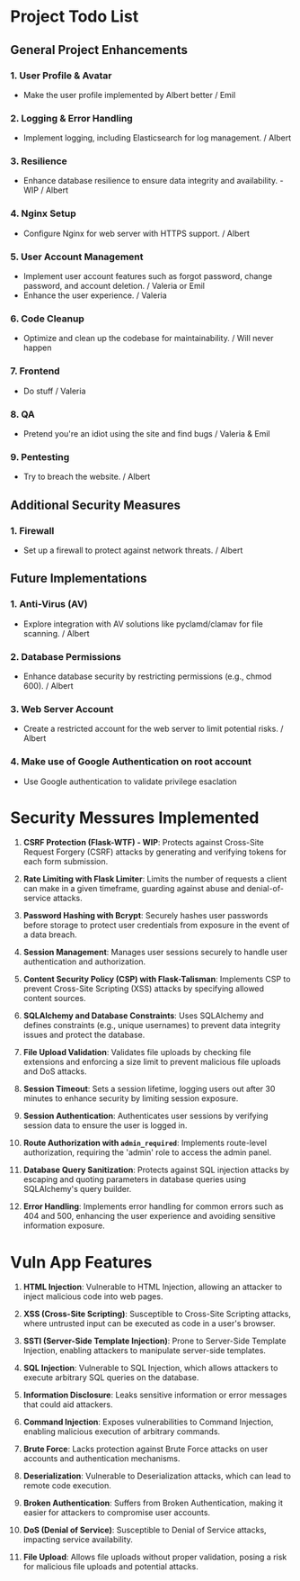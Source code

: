 # Project Todo List

## General Project Enhancements

### 1. User Profile & Avatar
- Make the user profile implemented by Albert better / Emil

### 2. Logging & Error Handling
- Implement logging, including Elasticsearch for log management. / Albert

### 3. Resilience
- Enhance database resilience to ensure data integrity and availability. - WIP / Albert

### 4. Nginx Setup
- Configure Nginx for web server with HTTPS support. / Albert

### 5. User Account Management
- Implement user account features such as forgot password, change password, and account deletion. / Valeria or Emil
- Enhance the user experience. / Valeria

### 6. Code Cleanup
- Optimize and clean up the codebase for maintainability. / Will never happen

### 7. Frontend
- Do stuff / Valeria

### 8. QA
-   Pretend you're an idiot using the site and find bugs / Valeria & Emil

### 9. Pentesting
-   Try to breach the website. / Albert

## Additional Security Measures

### 1. Firewall
- Set up a firewall to protect against network threats. / Albert

## Future Implementations

### 1. Anti-Virus (AV)
- Explore integration with AV solutions like pyclamd/clamav for file scanning. / Albert

### 2. Database Permissions
- Enhance database security by restricting permissions (e.g., chmod 600). / Albert

### 3. Web Server Account
- Create a restricted account for the web server to limit potential risks. / Albert

### 4. Make use of Google Authentication on root account 
- Use Google authentication to validate privilege esaclation 


# Security Messures Implemented 
1. **CSRF Protection (Flask-WTF) - WIP**: Protects against Cross-Site Request Forgery (CSRF) attacks by generating and verifying tokens for each form submission.

2. **Rate Limiting with Flask Limiter**: Limits the number of requests a client can make in a given timeframe, guarding against abuse and denial-of-service attacks.

3. **Password Hashing with Bcrypt**: Securely hashes user passwords before storage to protect user credentials from exposure in the event of a data breach.

4. **Session Management**: Manages user sessions securely to handle user authentication and authorization.

5. **Content Security Policy (CSP) with Flask-Talisman**: Implements CSP to prevent Cross-Site Scripting (XSS) attacks by specifying allowed content sources.

6. **SQLAlchemy and Database Constraints**: Uses SQLAlchemy and defines constraints (e.g., unique usernames) to prevent data integrity issues and protect the database.

7. **File Upload Validation**: Validates file uploads by checking file extensions and enforcing a size limit to prevent malicious file uploads and DoS attacks.

8. **Session Timeout**: Sets a session lifetime, logging users out after 30 minutes to enhance security by limiting session exposure.

9. **Session Authentication**: Authenticates user sessions by verifying session data to ensure the user is logged in.

10. **Route Authorization with `admin_required`**: Implements route-level authorization, requiring the 'admin' role to access the admin panel.

11. **Database Query Sanitization**: Protects against SQL injection attacks by escaping and quoting parameters in database queries using SQLAlchemy's query builder.

12. **Error Handling**: Implements error handling for common errors such as 404 and 500, enhancing the user experience and avoiding sensitive information exposure.


# Vuln App Features

1. **HTML Injection**: Vulnerable to HTML Injection, allowing an attacker to inject malicious code into web pages.

2. **XSS (Cross-Site Scripting)**: Susceptible to Cross-Site Scripting attacks, where untrusted input can be executed as code in a user's browser.

3. **SSTI (Server-Side Template Injection)**: Prone to Server-Side Template Injection, enabling attackers to manipulate server-side templates.

4. **SQL Injection**: Vulnerable to SQL Injection, which allows attackers to execute arbitrary SQL queries on the database.

5. **Information Disclosure**: Leaks sensitive information or error messages that could aid attackers.

6. **Command Injection**: Exposes vulnerabilities to Command Injection, enabling malicious execution of arbitrary commands.

7. **Brute Force**: Lacks protection against Brute Force attacks on user accounts and authentication mechanisms.

8. **Deserialization**: Vulnerable to Deserialization attacks, which can lead to remote code execution.

9. **Broken Authentication**: Suffers from Broken Authentication, making it easier for attackers to compromise user accounts.

10. **DoS (Denial of Service)**: Susceptible to Denial of Service attacks, impacting service availability.

11. **File Upload**: Allows file uploads without proper validation, posing a risk for malicious file uploads and potential attacks.